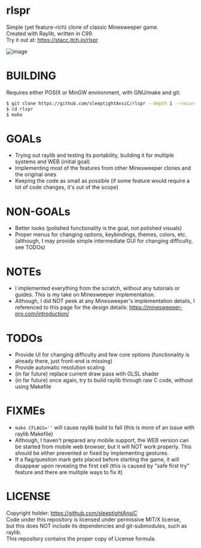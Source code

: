# rlspr
Simple (yet feature-rich) clone of classic Minesweeper game. \
Created with Raylib, written in C99. \
Try it out at: https://stacc.itch.io/rlspr

![image](https://github.com/user-attachments/assets/c370d7db-130d-4414-b39d-646ee8ab2afb)


# BUILDING
Requires either POSIX or MinGW environment, with GNU/make and git:
```sh
$ git clone https://github.com/sleeptightAnsiC/rlspr --depth 1 --recursive --recurse-submodules --shallow-submodules
$ cd rlspr
$ make
```

# GOALs
- Trying out raylib and testing its portability, building it for multiple systems and WEB (initial goal)
- Implementing most of the features from other Minesweeper clones and the original ones
- Keeping the code as small as possible (if some feature would require a lot of code changes, it's out of the scope)

# NON-GOALs
- Better looks (polished functionality is the goal, not polished visuals)
- Proper menus for changing options, keybindings, themes, colors, etc. (although, I may provide simple intermediate GUI for changing difficulty, see TODOs)

# NOTEs
- I implemented everything from the scratch, without any tutorials or guides. This is my take on Minesweeper implementation.
- Although, I did NOT peek at any Minesweeper's implementation details, I referenced to this page for the design details: https://minesweeper-pro.com/introduction/

# TODOs
- Provide UI for changing difficulty and few core options (functionality is already there, just front-end is missing)
- Provide automatic resolution scaling
- (in far future) replace current draw pass with GLSL shader
- (in far future) once again, try to build raylib through raw C code, without using Makefile

# FIXMEs
- `make CFLAGS=''` will cause raylib build to fail (this is more of an issue with raylib Makefile)
- Although, I haven't prepared any mobile support, the WEB version can be started from mobile web browser, but it will NOT work properly. This should be either prevented or fixed by implementing gestures.
- If a flag/question mark gets placed before starting the game, it will disappear upon revealing the first cell (this is caused by "safe first try" feature and there are multiple ways to fix it)

# LICENSE
Copyright holder: https://github.com/sleeptightAnsiC \
Code under this repository is licensed under permissive MIT/X license, \
but this does NOT include its dependencies and git-submodules, such as raylib. \
This repository contains the proper copy of License formula.
